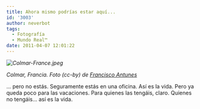 ```yaml
---
title: Ahora mismo podrías estar aquí...
id: '3003'
author: neverbot
tags:
  - Fotografía
  - Mundo Real™
date: 2011-04-07 12:01:22
---
```


_![Colmar-France.jpeg](./Colmar-France.jpg)_

_Colmar, Francia. Foto (cc-by) de_ [_Francisco Antunes_](http://www.flickr.com/photos/franciscoantunes/1622809735/)

... pero no estás. Seguramente estás en una oficina. Así es la vida. Pero ya queda poco para las vacaciones. Para quienes las tengáis, claro. Quienes no tengáis... así es la vida.